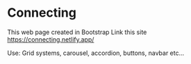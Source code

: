 # Connecting

This web page created in Bootstrap
Link this site https://connecting.netlify.app/

Use: Grid systems, carousel, accordion, buttons, navbar etc...

